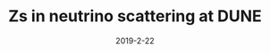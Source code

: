 ---
title: 'Zs in neutrino scattering at DUNE'
authors: Peter Ballett, Matheus Hostert, Silvia Pascoli, Yuber F. Perez-Gonzalez, Zahra Tabrizi, Renata Zukanovich Funchal
collection: publication
permalink: /publication/2019-2-22-ZsinneutrinoscatteringatDUNE
date: 2019-2-22
venue: Phys.Rev.D 
paperurl: 'https://arxiv.org/abs/1902.08579'
citation: 'Zs in neutrino scattering at DUNE, Peter Ballett, Matheus Hostert, Silvia Pascoli, Yuber F. Perez-Gonzalez, Zahra Tabrizi, Renata Zukanovich Funchal, Phys.Rev.D 100 (2019) 5 055012'
eprint: '1902.08579'
---